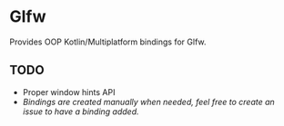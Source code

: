 # Glfw

Provides OOP Kotlin/Multiplatform bindings for Glfw.

## TODO
* Proper window hints API
* *Bindings are created manually when needed, feel free to create an issue to have a binding added.*
